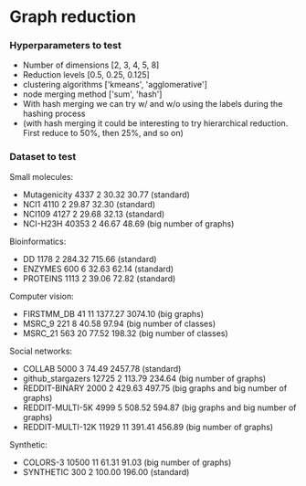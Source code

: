# Graph reduction

### Hyperparameters to test

- Number of dimensions [2, 3, 4, 5, 8]
- Reduction levels [0.5, 0.25, 0.125]
- clustering algorithms ['kmeans', 'agglomerative']
- node merging method ['sum', 'hash']
- With hash merging we can try w/ and w/o using the labels during the hashing process
- (with hash merging it could be interesting to try hierarchical reduction. First reduce to 50%, then 25%, and so on)

### Dataset to test

Small molecules:
- Mutagenicity   4337    2    30.32    30.77 (standard)
- NCI1           4110    2    29.87    32.30 (standard)
- NCI109         4127    2    29.68    32.13 (standard)
- NCI-H23H      40353    2    46.67    48.69 (big number of graphs)

Bioinformatics:
- DD             1178    2    284.32   715.66 (standard)
- ENZYMES         600    6    32.63    62.14 (standard)
- PROTEINS       1113    2    39.06    72.82 (standard)

Computer vision:
- FIRSTMM_DB       41    11   1377.27  3074.10 (big graphs)
- MSRC_9          221    8    40.58    97.94 (big number of classes)
- MSRC_21         563    20   77.52    198.32 (big number of classes)

Social networks:
- COLLAB              5000	3	74.49   2457.78 (standard)
- github_stargazers   12725	2	113.79	234.64 (big number of graphs)
- REDDIT-BINARY       2000	2	429.63	497.75 (big graphs and big number of graphs)
- REDDIT-MULTI-5K     4999	5	508.52	594.87 (big graphs and big number of graphs)
- REDDIT-MULTI-12K    11929	11	391.41	456.89 (big number of graphs)

Synthetic:
- COLORS-3       10500	11	61.31	91.03 (big number of graphs)
- SYNTHETIC      300	2	100.00	196.00 (standard)
